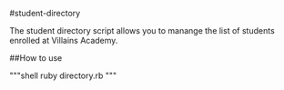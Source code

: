 #student-directory

The student directory script allows you to manange the list of students enrolled at Villains Academy.

##How to use

"""shell
ruby directory.rb
"""